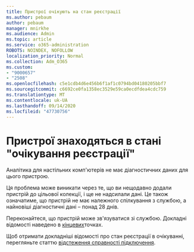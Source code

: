 ```yaml
---
title: Пристрої очікують на стан реєстрації
ms.author: pebaum
author: pebaum
manager: mnirkhe
ms.audience: Admin
ms.topic: article
ms.service: o365-administration
ROBOTS: NOINDEX, NOFOLLOW
localization_priority: Normal
ms.collection: Adm_O365
ms.custom:
- "9000657"
- "2508"
ms.openlocfilehash: c5e1cdb4d6e456b6f1af1c0794bd04180205bbf7
ms.sourcegitcommit: c6692ce0fa1358ec3529e59ca0ecdfdea4cdc759
ms.translationtype: MT
ms.contentlocale: uk-UA
ms.lasthandoff: 09/14/2020
ms.locfileid: "47730756"
---
```

# <a name="devices-are-in-awaiting-enrollment-state"></a>Пристрої знаходяться в стані "очікування реєстрації"

Аналітика для настільних комп'ютерів не має діагностичних даних для цього пристрою. 

Ця проблема може виникати через те, що ви нещодавно додали пристрій до цільової колекції, і ще не надсилали дані. Це також означатиме, що пристрій не має належного спілкування з службою, а найновіші діагностичні дані – понад 28 днів.

Переконайтеся, що пристрій може зв'язуватися зі службою. Докладні відомості наведено в [кінцевих](https://docs.microsoft.com/configmgr/desktop-analytics/enable-data-sharing#endpoints)точках.

Щоб отримати докладніші відомості про стан реєстрації в очікуванні, перегляньте статтю [відстеження справності підключення](https://docs.microsoft.com/configmgr/desktop-analytics/monitor-connection-health#awaiting-enrollment).